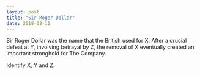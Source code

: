 ```yaml
---
layout: post
title: "Sir Roger Dollar"
date: 2018-08-11
---
```


Sir Roger Dollar was the name that the British used for X. After a crucial defeat at Y, involving betrayal by Z, the removal of X eventually created an important stronghold for The Company.

Identify X, Y and Z.
